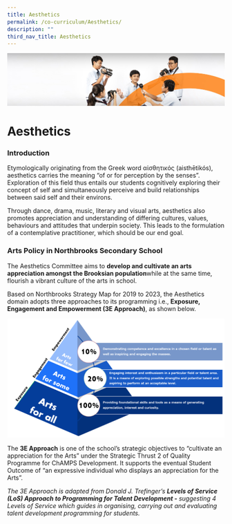 ```yaml
---
title: Aesthetics
permalink: /co-curriculum/Aesthetics/
description: ""
third_nav_title: Aesthetics
---
```

![](/images/cca.jpg)

Aesthetics
==========

### Introduction

Etymologically originating from the Greek word αἰσθητικός (aisthētikós), aesthetics carries the meaning “of or for perception by the senses”. Exploration of this field thus entails our students cognitively exploring their concept of self and simultaneously perceive and build relationships between said self and their environs.  
  
Through dance, drama, music, literary and visual arts, aesthetics also promotes appreciation and understanding of differing cultures, values, behaviours and attitudes that underpin society. This leads to the formulation of a contemplative practitioner, which should be our end goal.



### Arts Policy in Northbrooks Secondary School


The Aesthetics Committee aims to <b>develop and cultivate an arts appreciation amongst the Brooksian population</b>while at the same time, flourish a vibrant culture of the arts in school.  
  
Based on Northbrooks Strategy Map for 2019 to 2023, the Aesthetics domain adopts three approaches to its programming i.e., <b>Exposure, Engagement and Empowerment (3E Approach)</b>, as shown below.


![](/images/Aesthetic%202022.png)


The <b>3E Approach</b> is one of the school’s strategic objectives to “cultivate an appreciation for the Arts” under the Strategic Thrust 2 of Quality Programme for ChAMPS Development. It supports the eventual Student Outcome of “an expressive individual who displays an appreciation for the Arts”.  

  

<i>The 3E Approach is adapted from Donald J. Trefinger’s <b>Levels of Service (LoS) Approach to Programming for Talent Development -</b> suggesting 4 Levels of Service which guides in organising, carrying out and evaluating talent development programming for students.</i>